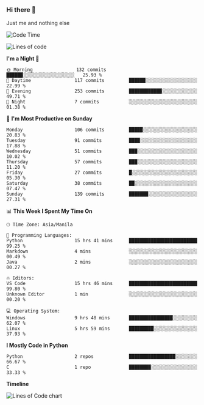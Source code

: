 ### Hi there 👋

Just me and nothing else


<!--START_SECTION:waka-->
![Code Time](http://img.shields.io/badge/Code%20Time-103%20hrs%2016%20mins-blue)

![Lines of code](https://img.shields.io/badge/From%20Hello%20World%20I%27ve%20Written-1.3%20million%20lines%20of%20code-blue)

**I'm a Night 🦉** 

```text
🌞 Morning                132 commits         ██████░░░░░░░░░░░░░░░░░░░   25.93 % 
🌆 Daytime                117 commits         ██████░░░░░░░░░░░░░░░░░░░   22.99 % 
🌃 Evening                253 commits         ████████████░░░░░░░░░░░░░   49.71 % 
🌙 Night                  7 commits           ░░░░░░░░░░░░░░░░░░░░░░░░░   01.38 % 
```
📅 **I'm Most Productive on Sunday** 

```text
Monday                   106 commits         █████░░░░░░░░░░░░░░░░░░░░   20.83 % 
Tuesday                  91 commits          ████░░░░░░░░░░░░░░░░░░░░░   17.88 % 
Wednesday                51 commits          ███░░░░░░░░░░░░░░░░░░░░░░   10.02 % 
Thursday                 57 commits          ███░░░░░░░░░░░░░░░░░░░░░░   11.20 % 
Friday                   27 commits          █░░░░░░░░░░░░░░░░░░░░░░░░   05.30 % 
Saturday                 38 commits          ██░░░░░░░░░░░░░░░░░░░░░░░   07.47 % 
Sunday                   139 commits         ███████░░░░░░░░░░░░░░░░░░   27.31 % 
```


📊 **This Week I Spent My Time On** 

```text
🕑︎ Time Zone: Asia/Manila

💬 Programming Languages: 
Python                   15 hrs 41 mins      █████████████████████████   99.25 % 
Markdown                 4 mins              ░░░░░░░░░░░░░░░░░░░░░░░░░   00.49 % 
Java                     2 mins              ░░░░░░░░░░░░░░░░░░░░░░░░░   00.27 % 

🔥 Editors: 
VS Code                  15 hrs 46 mins      █████████████████████████   99.80 % 
Unknown Editor           1 min               ░░░░░░░░░░░░░░░░░░░░░░░░░   00.20 % 

💻 Operating System: 
Windows                  9 hrs 48 mins       ████████████████░░░░░░░░░   62.07 % 
Linux                    5 hrs 59 mins       █████████░░░░░░░░░░░░░░░░   37.93 % 
```

**I Mostly Code in Python** 

```text
Python                   2 repos             █████████████████░░░░░░░░   66.67 % 
C                        1 repo              ████████░░░░░░░░░░░░░░░░░   33.33 % 
```



**Timeline**

![Lines of Code chart](https://raw.githubusercontent.com/mauring55/mauring55/main/assets/bar_graph.png)


<!--END_SECTION:waka-->
